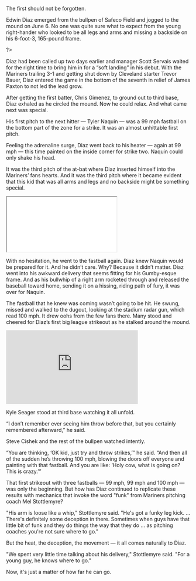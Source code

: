 The first should not be forgotten.

Edwin Diaz emerged from the bullpen of Safeco Field and jogged to the mound on June 6. No one was quite sure what to expect from the young right-hander who looked to be all legs and arms and missing a backside on his 6-foot-3, 165-pound frame.  

<? <%= t.include("_inlineNav.html", { page: "mechanics" }) %> ?>

Diaz had been called up two days earlier and manager Scott Servais waited for the right time to bring him in for a “soft landing” in his debut. With the Mariners trailing 3-1 and getting shut down by Cleveland starter Trevor Bauer, Diaz entered the game in the bottom of the seventh in relief of James Paxton to not led the lead grow.

After getting the first batter, Chris Gimenez, to ground out to third base, Diaz exhaled as he circled the mound. Now he could relax. And what came next was special. 

His first pitch to the next hitter &mdash; Tyler Naquin &mdash; was a 99 mph fastball on the bottom part of the zone for a strike. It was an almost unhittable first pitch. 

Feeling the adrenaline surge, Diaz went back to his heater &mdash; again at 99 mph &mdash; this time painted on the inside corner for strike two. Naquin could only shake his head.

It was the third pitch of the at-bat where Diaz inserted himself into the Mariners’ fans hearts. And it was the third pitch where it became evident that this kid that was all arms and legs and no backside might be something special. 

<div class="video-container sidebar">
  <iframe src="//players.brightcove.net/1509317113/default_default/index.html?videoId=5378227623001" allowfullscreen webkitallowfullscreen mozallowfullscreen></iframe>
</div>

With no hesitation, he went to the fastball again. Diaz knew Naquin would be prepared for it. And he didn’t care. Why? Because it didn’t matter. Diaz went into his awkward delivery that seems fitting for his Gumby-esque frame. And as his bullwhip of a right arm rocketed through and released the baseball toward home, sending it on a hissing, riding path of fury, it was over for Naquin. 

The fastball that he knew was coming wasn’t going to be hit. He swung, missed and walked to the dugout, looking at the stadium radar gun, which read 100 mph. It drew oohs from the few fans there. Many stood and cheered for Diaz’s first big league strikeout as he stalked around the mound. 

<div class="mlb-container">
  <iframe src='http://m.mlb.com/shared/video/embed/embed.html?content_id=783846883&topic_id=32862096&width=360&height=201&property=mlb' width='360' height='201' frameborder='0'>Your browser does not support iframes.</iframe>
</div>

Kyle Seager stood at third base watching it all unfold. 

“I don’t remember ever seeing him throw before that, but you certainly remembered afterward,” he said. 

Steve Cishek and the rest of the bullpen watched intently. 

“You are thinking, ‘OK kid, just try and throw strikes,’” he said. “And then all of the sudden he’s throwing 100 mph, blowing the doors off everyone and painting with that fastball. And you are like: ‘Holy cow, what is going on? This is crazy.’”

That first strikeout with three fastballs &mdash; 99 mph, 99 mph and 100 mph &mdash; was only the beginning. But how has Diaz continued to replicate these results with mechanics that invoke the word "funk" from Mariners pitching coach Mel Stottlemyre? 

"His arm is loose like a whip," Stottlemyre said. "He's got a funky leg kick. ... There's definitely some deception in there. Sometimes when guys have that little bit of funk and they do things the way that they do ... as pitching coaches you're not sure where to go."

But the heat, the deception, the movement &mdash; it all comes naturally to Diaz.

"We spent very little time talking about his delivery," Stottlemyre said. "For a young guy, he knows where to go."

Now, it's just a matter of how far he can go.
